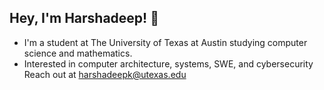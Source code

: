 ## Hey, I'm Harshadeep! 👋
- I'm a student at The University of Texas at Austin studying computer science and mathematics.
- Interested in computer architecture, systems, SWE, and cybersecurity
Reach out at harshadeepk@utexas.edu
